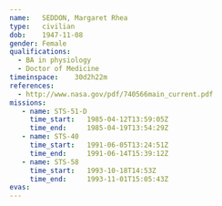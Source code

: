 ```yaml
---
name:	SEDDON, Margaret Rhea
type:	civilian
dob:	1947-11-08
gender:	Female
qualifications:
  - BA in physiology
  - Doctor of Medicine
timeinspace:	30d2h22m
references:
  - http://www.nasa.gov/pdf/740566main_current.pdf
missions:
   - name: STS-51-D
     time_start:   1985-04-12T13:59:05Z
     time_end:     1985-04-19T13:54:29Z
   - name: STS-40
     time_start:   1991-06-05T13:24:51Z
     time_end:     1991-06-14T15:39:12Z
   - name: STS-58
     time_start:   1993-10-18T14:53Z
     time_end:     1993-11-01T15:05:43Z
evas:
---
```

